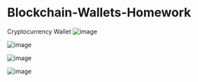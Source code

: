 # Blockchain-Wallets-Homework
Cryptocurrency Wallet
![image](https://user-images.githubusercontent.com/91438431/154811126-82ad1482-640f-47c7-bc6e-170bd6d5ff29.png)

![image](https://user-images.githubusercontent.com/91438431/154811212-10bb83d8-bf02-4354-86d9-6acb7403374b.png)

![image](https://user-images.githubusercontent.com/91438431/154811273-25539139-a4b7-45a4-9595-92f6bd35d86a.png)

![image](https://user-images.githubusercontent.com/91438431/154811393-61a54732-9f46-439d-836d-00a25afc122e.png)
